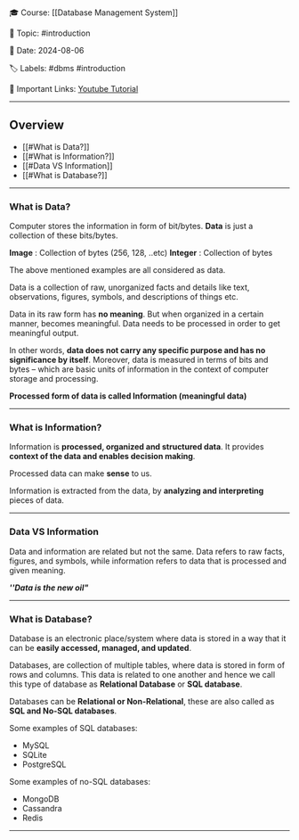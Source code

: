 🎓  Course: [[Database Management System]]

📖  Topic: #introduction 

📆  Date: 2024-08-06

🏷️  Labels: #dbms #introduction 

🔗  Important Links: [Youtube Tutorial](https://www.youtube.com/watch?v=TYo_CUnIWP8&list=PLDzeHZWIZsTpukecmA2p5rhHM14bl2dHU&index=2) 

---
## Overview

- [[#What is Data?]]
- [[#What is Information?]]
- [[#Data VS Information]]
- [[#What is Database?]]

---
### What is Data?

Computer stores the information in form of bit/bytes. **Data** is just a collection of these bits/bytes.

**Image** : Collection of bytes (256, 128, ..etc)
**Integer** : Collection of bytes

The above mentioned examples are all considered as data. 

Data is a collection of raw, unorganized facts and details like text, observations, figures, symbols, and descriptions of things etc.

Data in its raw form has **no meaning**. But when organized in a certain manner, becomes meaningful. Data needs to be processed in order to get meaningful output.

In other words, **data does not carry any specific purpose and has no significance by itself**. Moreover, data is measured in terms of bits and bytes – which are basic units of information in the context of computer storage and processing.

**Processed form of data is called Information (meaningful data)**

---
### What is Information?

Information is **processed, organized and structured data**. It provides **context of the data and enables decision making**. 

Processed data can make **sense** to us.

Information is extracted from the data, by **analyzing and interpreting** pieces of data.

---
### Data VS Information

Data and information are related but not the same. Data refers to raw facts, figures, and symbols, while information refers to data that is processed and given meaning.

***''Data is the new oil"***

---
### What is Database?

Database is an electronic place/system where data is stored in a way that it can be **easily accessed, managed, and updated**.

Databases, are collection of multiple tables, where data is stored in form of rows and columns. This data is related to one another and hence we call this type of database as **Relational Database** or **SQL database**.

Databases can be **Relational or Non-Relational**, these are also called as **SQL and No-SQL databases**.

Some examples of SQL databases:
- MySQL
- SQLite
- PostgreSQL

Some examples of no-SQL databases:
- MongoDB
- Cassandra
- Redis

---
